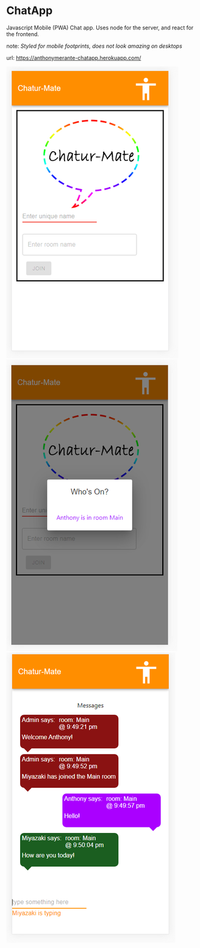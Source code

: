 # ChatApp
Javascript Mobile (PWA) Chat app. Uses node for the server, and react for the frontend.

note: *Styled for mobile footprints, does not look amazing on desktops*

url: https://anthonymerante-chatapp.herokuapp.com/

  ![login screen](ReadMeImages/loginscreen.PNG)
  ![Who is on](ReadMeImages/whoison.PNG)
  ![Chatting app](ReadMeImages/chatting.PNG)
